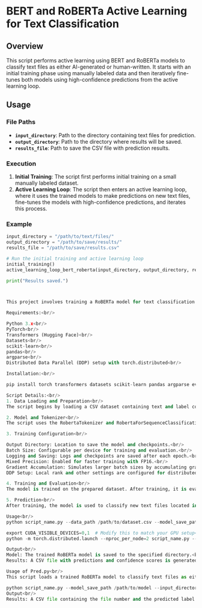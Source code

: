 # BERT and RoBERTa Active Learning for Text Classification

## Overview

This script performs active learning using BERT and RoBERTa models to classify text files as either AI-generated or human-written. It starts with an initial training phase using manually labeled data and then iteratively fine-tunes both models using high-confidence predictions from the active learning loop.

## Usage

### File Paths

- **`input_directory`**: Path to the directory containing text files for prediction.
- **`output_directory`**: Path to the directory where results will be saved.
- **`results_file`**: Path to save the CSV file with prediction results.

### Execution

1. **Initial Training**: The script first performs initial training on a small manually labeled dataset.
2. **Active Learning Loop**: The script then enters an active learning loop, where it uses the trained models to make predictions on new text files, fine-tunes the models with high-confidence predictions, and iterates this process.

### Example

```python
input_directory = "/path/to/text/files/"
output_directory = "/path/to/save/results/"
results_file = "/path/to/save/results.csv"

# Run the initial training and active learning loop
initial_training()
active_learning_loop_bert_roberta(input_directory, output_directory, results_file)

print("Results saved.")



This project involves training a RoBERTa model for text classification using distributed data parallel (DDP) training across multiple GPUs. After training, the model is used to classify text files as belonging to one of the predefined classes (e.g., AI-generated or human-written). The script handles everything from data preprocessing to model training, evaluation, and prediction on new data.

Requirements:<br/>

Python 3.x<br/>
PyTorch<br/>
Transformers (Hugging Face)<br/>
Datasets<br/>
scikit-learn<br/>
pandas<br/>
argparse<br/>
Distributed Data Parallel (DDP) setup with torch.distributed<br/>

Installation:<br/>

pip install torch transformers datasets scikit-learn pandas argparse evaluate<br/>

Script Details:<br/>
1. Data Loading and Preparation<br/>
The script begins by loading a CSV dataset containing text and label columns. It ensures the text is properly formatted and labels are integers. The dataset is then split into training and validation sets with an 80/20 split.<br/>

2. Model and Tokenizer<br/>
The script uses the RobertaTokenizer and RobertaForSequenceClassification from the Hugging Face Transformers library. The model is wrapped in PyTorch’s DistributedDataParallel (DDP) for efficient multi-GPU training.<br/>

3. Training Configuration<br/>

Output Directory: Location to save the model and checkpoints.<br/>
Batch Size: Configurable per device for training and evaluation.<br/>
Logging and Saving: Logs and checkpoints are saved after each epoch.<br/>
Mixed Precision: Enabled for faster training with FP16.<br/>
Gradient Accumulation: Simulates larger batch sizes by accumulating gradients.<br/>
DDP Setup: Local rank and other settings are configured for distributed training.<br/>

4. Training and Evaluation<br/>
The model is trained on the prepared dataset. After training, it is evaluated on the validation set, with accuracy as the evaluation metric.<br/>

5. Prediction<br/>
After training, the model is used to classify new text files located in a specified directory. The classification results, including the predicted label and confidence score, are saved to a CSV file.<br/>

Usage<br/>
python script_name.py --data_path /path/to/dataset.csv --model_save_path /path/to/save/model --input_directory /path/to/text/files --results_file /path/to/save/results.csv<br/>

export CUDA_VISIBLE_DEVICES=0,1  # Modify this to match your GPU setup<br/>
python -m torch.distributed.launch --nproc_per_node=2 script_name.py --data_path /path/to/dataset.csv --model_save_path /path/to/save/model --input_directory /path/to/text/files --results_file /path/to/save/results.csv<br/>

Output<br/>
Model: The trained RoBERTa model is saved to the specified directory.<br/>
Results: A CSV file with predictions and confidence scores is generated.<br/>

Usage of Pred.py<br/>
This script loads a trained RoBERTa model to classify text files as either AI-generated or human-written. The results are saved to a CSV file.<br/>

python script_name.py --model_save_path /path/to/model --input_directory /path/to/text/files --results_file /path/to/save/results.csv<br/>
Output<br/>
Results: A CSV file containing the file number and the predicted label (AI or Human).<br/>
